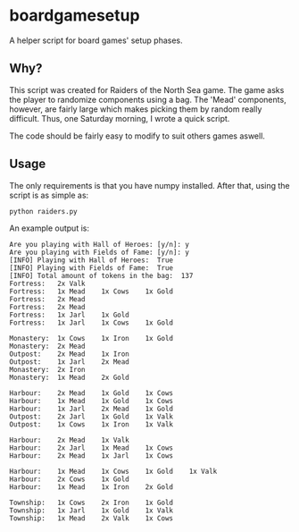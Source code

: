 # boardgamesetup
A helper script for board games' setup phases.

## Why?
This script was created for Raiders of the North Sea game. The game asks the player to randomize components using a bag. The 'Mead' components, however, are fairly large which makes picking them by random really difficult. Thus, one Saturday morning, I wrote a quick script.

The code should be fairly easy to modify to suit others games aswell.

## Usage
The only requirements is that you have numpy installed. After that, using the script is as simple as:
```
python raiders.py
```

An example output is:

```
Are you playing with Hall of Heroes: [y/n]: y
Are you playing with Fields of Fame: [y/n]: y
[INFO] Playing with Hall of Heroes:  True
[INFO] Playing with Fields of Fame:  True
[INFO] Total amount of tokens in the bag:  137
Fortress: 	2x Valk    
Fortress: 	1x Mead    1x Cows    1x Gold    
Fortress: 	2x Mead    
Fortress: 	2x Mead    
Fortress: 	1x Jarl    1x Gold    
Fortress: 	1x Jarl    1x Cows    1x Gold    
 
Monastery: 	1x Cows    1x Iron    1x Gold    
Monastery: 	2x Mead    
Outpost: 	2x Mead    1x Iron    
Outpost: 	1x Jarl    2x Mead    
Monastery: 	2x Iron    
Monastery: 	1x Mead    2x Gold    
 
Harbour: 	2x Mead    1x Gold    1x Cows    
Harbour: 	1x Mead    1x Gold    1x Cows    
Harbour: 	1x Jarl    2x Mead    1x Gold    
Outpost: 	2x Jarl    1x Gold    1x Valk    
Outpost: 	1x Cows    1x Iron    1x Valk    
 
Harbour: 	2x Mead    1x Valk    
Harbour: 	2x Jarl    1x Mead    1x Cows    
Harbour: 	2x Mead    1x Jarl    1x Cows    
 
Harbour: 	1x Mead    1x Cows    1x Gold    1x Valk    
Harbour: 	2x Cows    1x Gold    
Harbour: 	1x Mead    1x Iron    2x Gold    
 
Township: 	1x Cows    2x Iron    1x Gold    
Township: 	1x Jarl    1x Gold    1x Valk    
Township: 	1x Mead    2x Valk    1x Cows    
```